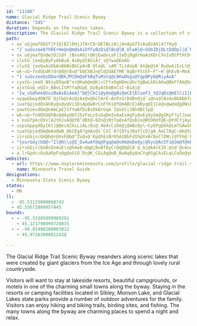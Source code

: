 ```yaml
---
id: "11186"
name: Glacial Ridge Trail Scenic Byway
distance: "245"
duration: Depends on the routes taken.
description: The Glacial Ridge Trail Scenic Byway is a collection of state and county highways that pass through Alexandria, Glanwood, Sauk Centre, Starbuck, New London, Spicer, and Willmar in Southwest Minnesota.
path:
  - ox`uGjmafQbEY|F{@|BIlDHjJfArCD~QElBLzA\|AnApGfIvAv@zAX|A?fHy@
  - "}`suGvzeeQ?hRErHe@v@m@xAiDfFyBzDi@lBc@lB_UloA}@~GUbIDjDLtDdDp]|@`MNtDd@pHl@hFp@pDl@`ChAdDrChF`C`DdDjCfB`AtPlH~TxKrDxB|CdCvFzGbWda@jFbGxEfDrFjBfDf@|APfQXrMpBhFlCbDlCfObOrDrErCtE~AxDdBrFpAlFjDfVxHjk@x@fJTtLDrKeApdANt`@B|j@B`CLjCn@tG|@lF~BfJ|DjM~BfMf@pETbKJv{@?bn@EfQhOJhVEn^Zlm@N`oA]vgADvHEhHJjCKfaAJ^K"
  - ox`uGjmafQv@w}DJ}@Y_|BxxAOjr@HjEw@vLaF|IeDjBg@rHaAzKDrCXnIxBtPtHrD~@xAXfFR|qBQO}n@]_nCVy@`@_@lNF~AiLbAaKrEoh@N}CCgBiEiRs@gB{DeEuEiGwHgNi@g@_AOsvAKE_y@LkATu@h@e@`@EdPGfCKfD]hABxAXbF?bAw@NaCEau@\uAl@q@v@MjMFnVSr@S\k@TmAEw]T_aAHqBNcAd@yAhAyA
  - clutG`{eeQyByFyAkBuA_AsBy@}BS}A?_s@?wa@EmAG
  - clutG`{eeQxAzDbAnBbBvBbCpAvB`@lo@L`cAM`TLtAVpB`At@p@tA`Bv@xA|EzLt@jA|A~AdAl@bCz@|CJb|@GbBPrBn@|AjAtAzArBpEt@zEFlADbQXpCX~AZlArBlEfC~BxAp@dARrBF`nAYv|@PnAIvDy@|RiHzBc@pC?~CZlRbHxBj@nWJzSE|v@DhAFv@Rb@XdBfB`AgAjAy@rA_@~QJnJGx@Qz@YlBsBh@eAl@{BRqCFaEOgP?qWD}}Ba[?{@?kEq@wHd@gLiCwEOoAY}@k@USM[nBgp@FgDKgoAGwbCJyCl@eAh@StNDKeASmGN{HNsAnBgENmBAazAHu@Tq@X]XMvCB`@Ov@oAhAeDZ[d@c@fDMTG^WRYNs@D}BAe_@IsX_@}AqAiAeAwAe@eA]{Ai@yIOoEHq@j@eBRUrBwAl@m@j@{AFk@Qwg@lyAB_@i_AfGHn{CIngBk@~w@c@~@Qb@S~AsBb@_@zJ_F`J_EhAs@rAuAxBsFt@_AbAs@v@_@pB_@bCK`C?j@FhMfGdBjA|BrBn@~@^pAV`Bj@lHN~ENhK@hR~l@KM_aB?}|@CcZu@_`AOsb@
  - wk~uG~fndQGdR?dr@d@rBv@^bQChBJn@l@ZdAEfMK`BgBrFStEF~F^~H`@hEvB~MnA`EhArC|EzFjUtZnAbAbBp@xALpAGxNyAbCa@hBFxBTrBhAv\tOpBf@nxAgAnjArC`AQb@m@dm@ddBdDtJxAbKb@vGDxA@bfEHbNRlFZdCfAzF~DjRvBjLvFdWn@fEFvBGzCY`Cw@pB_@n@a@p@g@`@oCjB}D~CuAdBsAnD@d[FrH@j\
  - "}`suGvzeeQsDDar@DkJM{Dm@aFkBqTuMsCq@cAKwDGgs@YqpBPyb@RiyAxA"
  - cyxtG~jeeQ_NXsyERqoB^or@Kwb@e@K|cCFtxDgHDmc@GcYgBwLkDiAKw@BkFfAk@GcAe@y@q@c@k@w@oCoLmj@y@mB}CsFwAyE{DqOsCqHiA{DcAmCaNiYqGiLgEmGqHeF}KkJ]i@Om@ImAOuJBmCJeF\yBJ_CEgAwCiKiA_GUyAK{D@_HRac@^k[}v@E_CIcDa@cCy@{K{CuE}@uFeBeKgCmF_A}FKgEn@gDrAiCzAqZpYoA~@w@^}SXoDKsDD
  - ajxtGvp_eQIn_BBnLItM?fa@UpE_@zByAtEmBxCiC~BiAj@
  - "}w_vGdheeQUuzBaAsBiAeA}^b@}CkCi@y@o@gBi@eCE{ECuoFJ_t@JqDz@mElCiI|E_QXiCDeBIyAYyBaKe^YkBK{BCke@LoCTyCz@_FlAkD|AmC|GqJd@_AvA_EjAmG|B{IvBaGzHuNd@mAZmBN_D?}~@hm@D"
  - uyqwGbwydQNfD`@jCb@rAz@zAx@v@bClArE~AnPzGrDdBn@j@`i@ns@lBzAxBbAbDfA~A`A~@dA|Q|ZjAfBfB`BlUdOt@XxS|NjErB~BlC|BzIhApDdAfBn@j@bBn@dK~@hDn@fC`BhAlAhBxB|D`HTr@lB`DhCrFhBdDhA`DjA`IjAxDn@dAdN`Qt@rAxAbGbA~Cz@^fGRtEd@`Br@nGjEnA`@bAKzO{I|@u@lGkDf|@uh@~Aq@bASdC?vRCfHJ~OGxCWxBiApEq@tZ@xWPOvy@DzHxTJlFGxTDrMLhf@JhLXxEZ`JdCXd@xCtAjElCnFpE`IxJbIpLnC~C~D~C`D`BzD`AvDp@lKF~Yt@bET`V?nPQvMa@hAY|g@@rVOpaBOdpEHlBRxCl@|GvBzGhCvFrAzCHfDWpEeBtd@yZpC{AnDwAbYmDtF@bBb@jJbEvKvFtKrErEnA~Cj@jEj@vCPbvAZzy@qAtcAU
  - iuatGpjedQsAhBy@x@y@ViSDiAp@wBrCoFtKi@f@mABcE}AByg@I{Ce@s@w@e@gDWiEBqAReBl@yD~@yCd@mAJmJ}CcAMaCVgM`CiAEiCsAmBs@oACeKZCnGv@hJHjBYjDs@fEG`BzCvXx@lE|C~HjQla@RxASlAuDzIUfAI~@CxBO|AiArF_B|Gy@vAqJfKcAtA[dAMzBBdg@ciA_@knAEoDSqGs@yJ}AiFi@}F]cEDNlCUlA?^w@?Kly@OrAc@n@_Bh@c@X_@x@O`A?~@HpATlArF|QHlBoAdK_DpLSlAIjA?hJEjAc@`A_BjBcA~Ay@rDU`BmE?Cl~BErTUjBm@zAu@bAo@`@s@PgL?g@VUr@Ih@D`w@UlAYj@ySD?r[QhBuh@LSJW`@S^Ij@EnA?n|ARlq@CfIwLIqGHBx[Y~@[Xq@JsQWUrADzZU~@c@n@wL|EsAlA}@~Bk@vCmAbCqAl@_IzBsBbAi@h@oCjG}@Zy@B{@_@qDgJkBkDmBcCeIwHcHuEW[y@qBaB_Gy@oA}@_@{@Jm@ToA`BiDdGm@`@g@J}dABip@R??
  - yawtGzexdQe@nAmCpE}SfYwBfDiBzDkBrGqA`IQxEC|JBhdBCtp@
  - wk~uG~fndQhDQhBs@dAy@bC{DzFeLcEuGqDmIoAaEsAgFy@uEy@yGm@gIKyF?y[Joo@Bu_CE{h@g@mzAGwIiAcSid@aiGeAcQq@oSSgl@C}x@My^?wd@I}Pe@sjE[_hFCucA^u{BIcLUsLG{Im@icEFsxCsGHqCWsCg@gLaFmBo@eB_@gBMsp@XcCLqc@D
  - s`nsGfpkcQVv|AJtKJxAd@fD^dBt@~BZn@jNtTp@xAf@xBJx@NtDRdf@E~@YdCYjAy@zBuAlBoFxEk@r@mBlD_AtCe@jCUrCM~C[tg@{@n_BAxe@[~gAKrBk@fC}@xBeB~A_Bl@}JPke@q@yAXy@f@iAhBu@rCMnDLfP]j~Ak@`HSxAy@dE{Lz\y@bDo@zEQlEVt|@d@j`C
  - uzpsGppgdQy[K{|@@ecAZkLLiALcBz@_AbAcCzDe@j@mBz@y\~CyEPg@Xk@LmTGAwSkeBDmB[k@SqAu@kAiAmA}CoDiQgDsFgHsJyBaC}EaFwFeCeHm@msB@eBM}By@s@g@_AkA
  - iuatGpjedQm@mAo@wB_@kCEgA?gmAs@s`CX{`A?{DYyJHaY[cD]gA_AeClBgC~@k@t@Mlc@GzBEnN_A~BFlEp@lBDxbBJ~AR~BrB~@qBNg@F_AMc}A?q_AhyAD?q~@Xcz@Fk|@FoOU}@c@_@mDiAQQSSEYCy@vFyi@Bso@GaE`AsGmByV}AmDEY_@_AI_ABgCmAyBYkAE{CNkBVuAk@_E{@}COiFYs@_BqASy@?_A|AoFjCyDLYLy@@kAh@yFPcA\kGImCKeA?y@mAoImB_H[m@}AgB[y@Ck@Bm@tAyFNe@NYbCoCHUXaCZy@|@uDh@qERoDCq@|BmEpMqXjNk^lZB|FFxFE`Y?xEErF_@xBJpIzBrBJhAKfIuBn`@WrMSxEQlCcA
  - i}rsGbjccQd@h@r@VxF@b@^Zv@v@`Kp@hEzBrKhAzBbFdIh@XxBrBxClDN\|@fFh@`Fd@rDbAfCd@p@l@`@x@^tJx@t@E`KgCbCJxAr@dAx@lE|Fn@b@fAXfMRbp@d@w@pc@QjVIjf@Nj|@
  - "{osrGdy|bQ@~^Il@O\\c@Z_DvAuAf@q@Fgq@a@cHk@oDx@y|@Xyc@AcCFi@Jm@f@kB~HmBfF_AlBwEfIyA~By@r@u@V{F_AaAc@k@m@oCsEiAaCoAyC_@yAg@aCu@eCmDsHcDwHeBwCsByByAgAs@_@cDk@_Ay@s@aA[yAk@mJS_Aq@aAe`@wYcF_CaJsCsBy@y@q@m@|A_A~AyBtBy@f@iHpCyAx@aCjBcDnEe@~@cB`F}@xFc@fFeDdz@CvCwj@TL`xBo@rLI`C@jBv@bOJdHd@`F|@hDfGfNh@fBd@lC|@zHl@nDhFxVT`C@pEg@zFd@fxAoyAz@qGSwE_@iH_@wg@`AoVrBwCb@{Cl@cFvAgKfDsBnAk@d@wAdBo@lAqFfM_A`B_AlA}@hAeAt@yAp@qCl@kADkj@PutD_@C?"
  - i}rsGbjccQnBcDnAuE\s@hAeB~@q@jBuBfAyCr@qDb@{A`@_A|@kArE}D`@s@`@cAnA}F^wA|AqDj@iCFgKFyAb@mCdBgFlA_BdOcMx@qAr@aCXsB?_DJwa@UivA{MjDkMxEaEnAcCd@}FRgEY_Do@iSgHqGeBuK}@mJAUcw@J_FtG}s@f@sD`Jke@ReB?_[N}P?oKYsMIe\BeCrFuTb@{@fIgGx@{AbAkC`I{l@n@kDTs@tBgClJuIhDyChAk@jg@Fp@Gh@W`@AlCsEjFaKlAsBNW`Ac@`BCdBr@vAXdFsA`JG`M?|BVnAb@fAj@xCjChCrAbBRfDDbDm@|C}BdAoA|BeEn@mCbC{Oh@eBdBaDsB_D{BaFqFcRpI{JdBsCrG}KpAkEZyDzA}y@]aHk@iHwEceAsA}_AOgBOa@o@eEo@yFkBkXazAM_q@T?gf@Sk\EqXRgIp@gDh@sBl@sArAwBnFgG`B{ChAmDt@gEJuMcpAyAgESmAm@Uc@K{CBec@JkB`@aDAgBs@kHEe~@HaFHg@tA}ENgBNgESeCQiAy@eDc@gDEeEEan@twAjAxdD~AlAKjC}@t@c@hCkC|BjEf@zBLnBDna@CdZQtBs@xE?pCBtAhAfKNxDC~oARhAn@jAv@`@nNTf@RTXZt@BpAKpx@jZVlGJbBTbAp@^j@Z~@XfAN~EeBZcAd@mAfAs@vAa@rAYfBEfB?rMI|Qe@rEqA~EgGjT{@xE_@fDs@nK?xAh@`ZNzAl@dCnBhFnA~Dn@zCfBdLnDpSHfAj@ji@XzCrAtIpEbXhAlIl@`NZtLt@zDl@jBhAjBpHnIzApBxB`FvD|MrAlGrF|TrBlJHhOb@pDxA|GJrDO`NtIrAla@`FjDLhBCvCU|F{A|EaCfJeHdJcGxDwAlDk@ne@M|RD`XM~CH|Cd@TiEXsA~AcDp@s@nFcJlDoQPkB?{FxqBM~b@e@|k@_@rPCtgA\EhqGCxTe@rhAvElB~BjBxAlBxA|ClSzk@|BzDhBzApAx@bC|@~DZrmADBfyA
  - a_lrGpdccQuAaRpFs@g@uG{Q`Dc@K_CGiAg@oB_BwAqBy@aCYqASgCAiELqLCoDe@yHm@oFsBgKaDoIeByDyAqBmB{BsBqBoBuAgFeCaEeAgKyAsCo@cDwAeDyCmKqOyFsGoAmAcEyCmBkAqFgC}FqBmGmAcR{AeSmA}Fk@_d@yC
websites:
  - url: https://www.exploreminnesota.com/profile/glacial-ridge-trail-scenic-byway/2338
    name: Minnesota Travel Guide
designations:
  - Minnesota State Scenic Byway
states:
  - MN
ll:
  - -95.53125000008743
  - 45.55672099957445
bounds:
  - - -95.53385899989291
    - 45.121798999724035
  - - -94.82408100003812
    - 45.97163000012438

---
```


The Glacial Ridge Trail Scenic Byway meanders along scenic lakes that were created by giant glaciers from the Ice Age and through lovely rural countryside.

Visitors will want to stay at lakeside resorts, beautiful campgrounds, or motels in one of the charming small towns along the byway.  Staying in the resorts or camping facilities located in Sibley, Monson Lake, and Glacial Lakes state parks provide a number of outdoor adventures for the family.  Visitors can enjoy hiking and biking trails, birding sites, and fishing.  The many towns along the byway are charming places to spend a night and relax.
